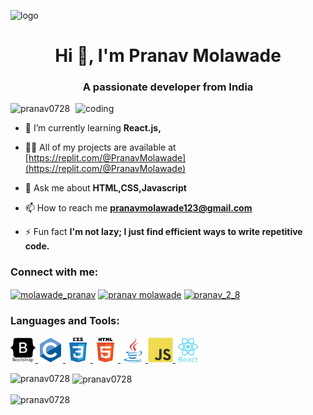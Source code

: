 ![logo](https://github.com/Pranav0728/Pranav0728/blob/main/Github_Banner.png)
<h1 align="center">Hi 👋, I'm Pranav Molawade</h1>
<h3 align="center">A passionate developer from India</h3>

<img align="right" alt="coding" width="400" src="https://camo.githubusercontent.com/89233231dc8ba3dc5af6b979e9e3985ee8b9b70622d2ce686fc46c4a6706ea20/68747470733a2f2f6d69726f2e6d656469756d2e636f6d2f6d61782f313237322f312a5a53566d57476363317765454e6230536861775778772e676966">

<p align="left"> <img src="https://komarev.com/ghpvc/?username=pranav0728&label=Profile%20views&color=0e75b6&style=flat" alt="pranav0728" /> </p>

- 🌱 I’m currently learning **React.js,**

- 👨‍💻 All of my projects are available at [https://replit.com/@PranavMolawade](https://replit.com/@PranavMolawade)

- 💬 Ask me about **HTML,CSS,Javascript**

- 📫 How to reach me **pranavmolawade123@gmail.com**

- ⚡ Fun fact **I'm not lazy; I just find efficient ways to write repetitive code.**

<h3 align="left">Connect with me:</h3>
<p align="left">
<a href="https://twitter.com/molawade_pranav" target="blank"><img align="center" src="https://raw.githubusercontent.com/rahuldkjain/github-profile-readme-generator/master/src/images/icons/Social/twitter.svg" alt="molawade_pranav" height="30" width="40" /></a>
<a href="https://linkedin.com/in/pranav molawade" target="blank"><img align="center" src="https://raw.githubusercontent.com/rahuldkjain/github-profile-readme-generator/master/src/images/icons/Social/linked-in-alt.svg" alt="pranav molawade" height="30" width="40" /></a>
<a href="https://instagram.com/pranav_2_8" target="blank"><img align="center" src="https://raw.githubusercontent.com/rahuldkjain/github-profile-readme-generator/master/src/images/icons/Social/instagram.svg" alt="pranav_2_8" height="30" width="40" /></a>
</p>

<h3 align="left">Languages and Tools:</h3>
<p align="left"> <a href="https://getbootstrap.com" target="_blank" rel="noreferrer"> <img src="https://raw.githubusercontent.com/devicons/devicon/master/icons/bootstrap/bootstrap-plain-wordmark.svg" alt="bootstrap" width="40" height="40"/> </a> <a href="https://www.cprogramming.com/" target="_blank" rel="noreferrer"> <img src="https://raw.githubusercontent.com/devicons/devicon/master/icons/c/c-original.svg" alt="c" width="40" height="40"/> </a> <a href="https://www.w3schools.com/css/" target="_blank" rel="noreferrer"> <img src="https://raw.githubusercontent.com/devicons/devicon/master/icons/css3/css3-original-wordmark.svg" alt="css3" width="40" height="40"/> </a> <a href="https://www.w3.org/html/" target="_blank" rel="noreferrer"> <img src="https://raw.githubusercontent.com/devicons/devicon/master/icons/html5/html5-original-wordmark.svg" alt="html5" width="40" height="40"/> </a> <a href="https://www.java.com" target="_blank" rel="noreferrer"> <img src="https://raw.githubusercontent.com/devicons/devicon/master/icons/java/java-original.svg" alt="java" width="40" height="40"/> </a> <a href="https://developer.mozilla.org/en-US/docs/Web/JavaScript" target="_blank" rel="noreferrer"> <img src="https://raw.githubusercontent.com/devicons/devicon/master/icons/javascript/javascript-original.svg" alt="javascript" width="40" height="40"/> </a> <a href="https://reactjs.org/" target="_blank" rel="noreferrer"> <img src="https://raw.githubusercontent.com/devicons/devicon/master/icons/react/react-original-wordmark.svg" alt="react" width="40" height="40"/> </a> </p>

<p><img align="left" src="https://github-readme-stats.vercel.app/api/top-langs?username=pranav0728&show_icons=true&locale=en&layout=compact" alt="pranav0728" /></p>

<p>&nbsp;<img align="center" src="https://github-readme-stats.vercel.app/api?username=pranav0728&show_icons=true&locale=en" alt="pranav0728" /></p>

<p><img align="center" src="https://github-readme-streak-stats.herokuapp.com/?user=pranav0728&" alt="pranav0728" /></p>
